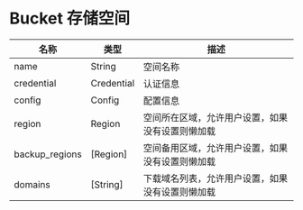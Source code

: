 # Bucket 存储空间

| 名称          | 类型                          | 描述         |
| ------------- | ----------------------------- | ------------ |
| name  | String                   | 空间名称     |
| credential | Credential | 认证信息 |
| config | Config | 配置信息 |
| region | Region | 空间所在区域，允许用户设置，如果没有设置则懒加载 |
| backup_regions | [Region] | 空间备用区域，允许用户设置，如果没有设置则懒加载 |
| domains | [String] | 下载域名列表，允许用户设置，如果没有设置则懒加载 |

